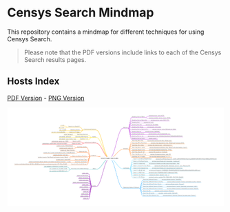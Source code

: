 # Censys Search Mindmap

This repository contains a mindmap for different techniques for using Censys Search.

> Please note that the PDF versions include links to each of the Censys Search results pages.

## Hosts Index

[PDF Version](https://github.com/censys-workshop/censys-search-mindmap/blob/main/Censys%20Search%20Host%20Queries%20Branded.pdf) -
[PNG Version](https://github.com/censys-workshop/censys-search-mindmap/blob/main/Censys%20Search%20Host%20Queries.png?raw=true)

[![Censys Search Mindmap](https://github.com/censys-workshop/censys-search-mindmap/blob/main/Censys%20Search%20Host%20Queries.png?raw=true)](https://github.com/censys-workshop/censys-search-mindmap/blob/main/Censys%20Search%20Host%20Queries%20Branded.pdf)
